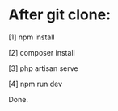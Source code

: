 # After git clone:
[1] npm install

[2] composer install

[3] php artisan serve

[4] npm run dev

Done.
